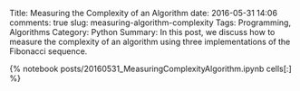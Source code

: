 ﻿Title: Measuring the Complexity of an Algorithm
date: 2016-05-31 14:06
comments: true
slug: measuring-algorithm-complexity
Tags: Programming, Algorithms
Category: Python
Summary: In this post, we discuss how to measure the complexity of an algorithm using three implementations of the Fibonacci sequence.

{% notebook posts/20160531_MeasuringComplexityAlgorithm.ipynb cells[:] %}
